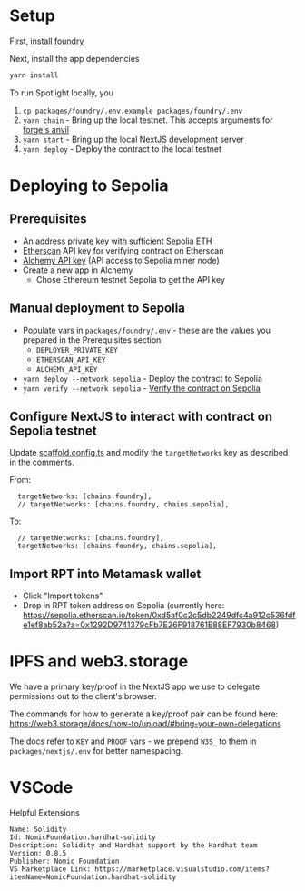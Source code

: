 # Setup

First, install [foundry](https://book.getfoundry.sh/getting-started/installation)

Next, install the app dependencies
```sh
yarn install
```

To run Spotlight locally, you
1. `cp packages/foundry/.env.example packages/foundry/.env`
2. `yarn chain` - Bring up the local testnet. This accepts arguments for [forge's anvil](https://book.getfoundry.sh/reference/anvil/)
3. `yarn start` - Bring up the local NextJS development server
4. `yarn deploy` - Deploy the contract to the local testnet

# Deploying to Sepolia

## Prerequisites
* An address private key with sufficient Sepolia ETH
* [Etherscan](https://etherscan.io/login) API key for verifying contract on Etherscan
* [Alchemy API key](https://docs.alchemy.com/docs/alchemy-quickstart-guide) (API access to Sepolia miner node)
* Create a new app in Alchemy
  * Chose Ethereum testnet Sepolia to get the API key

## Manual deployment to Sepolia
* Populate vars in `packages/foundry/.env` - these are the values you prepared in the Prerequisites section
  * `DEPLOYER_PRIVATE_KEY`
  * `ETHERSCAN_API_KEY`
  * `ALCHEMY_API_KEY`
* `yarn deploy --network sepolia` - Deploy the contract to Sepolia
* `yarn verify --network sepolia` - [Verify the contract on Sepolia](https://book.getfoundry.sh/forge/deploying?highlight=verify#verifying-a-pre-existing-contract)

## Configure NextJS to interact with contract on Sepolia testnet
Update [scaffold.config.ts](packages/nextjs/scaffold.config.ts) and modify the `targetNetworks` key as described in the comments.

From:
```
  targetNetworks: [chains.foundry],
  // targetNetworks: [chains.foundry, chains.sepolia],
```
To:
```
  // targetNetworks: [chains.foundry],
  targetNetworks: [chains.foundry, chains.sepolia],
```

## Import RPT into Metamask wallet
* Click "Import tokens"
* Drop in RPT token address on Sepolia (currently here: https://sepolia.etherscan.io/token/0xd5af0c2c5db2249dfc4a912c536fdfe1ef8ab52a?a=0x1292D9741379cFb7E26F918761E88EF7930b8468)

# IPFS and web3.storage

We have a primary key/proof in the NextJS app we use to delegate permissions out to the client's browser.

The commands for how to generate a key/proof pair can be found here: https://web3.storage/docs/how-to/upload/#bring-your-own-delegations

The docs refer to `KEY` and `PROOF` vars - we prepend `W3S_` to them in `packages/nextjs/.env` for better namespacing.

# VSCode

Helpful Extensions

```
Name: Solidity
Id: NomicFoundation.hardhat-solidity
Description: Solidity and Hardhat support by the Hardhat team
Version: 0.8.5
Publisher: Nomic Foundation
VS Marketplace Link: https://marketplace.visualstudio.com/items?itemName=NomicFoundation.hardhat-solidity
```
